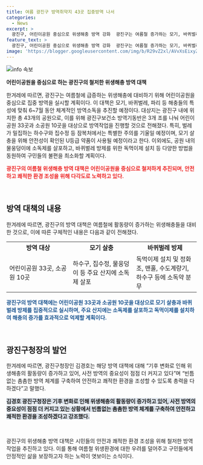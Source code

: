 ```yaml
---
title: 여름 광진구 방역취약지 43곳 집중방역 나서
categories:
  - News
excerpt: >
  광진구, 어린이공원 중심으로 위생해충 방역 강화  광진구는 여름철 증가하는 모기, 바퀴벌레, 파리 등 위생해충에 대비해 43개 공원을 중심으로 체계적인 방역 캠페인을 진행한다. 모기는 유충 구제제를 사용하고, 바퀴벌레는 독먹이제와 소독약을 활용한다. 광진구청은 기후 변화로 인한 위생해충 증가에 대응하기 위해 촘촘한 방역 체계를 구축하고 안전하고 쾌적한 환경을 조성하겠다고 전했다. (150자)
feature_text: >
  광진구, 어린이공원 중심으로 위생해충 방역 강화  광진구는 여름철 증가하는 모기, 바퀴벌레, 파리 등 위생해충에 대비해 43개 공원을 중심으로 체계적인 방역 캠페인을 진행한다. 모기는 유충 구제제를 사용하고, 바퀴벌레는 독먹이제와 소독약을 활용한다. 광진구청은 기후 변화로 인한 위생해충 증가에 대응하기 위해 촘촘한 방역 체계를 구축하고 안전하고 쾌적한 환경을 조성하겠다고 전했다. (150자)
image: 'https://blogger.googleusercontent.com/img/b/R29vZ2xl/AVvXsEixyZcFfHzMRdzZMjFBmAUKJYCLCGyLL1o632UiGVXcaFdKo_bkvkuCioo0uUKlGfBVcT3P84aROyZIXSBEx3Aw5nCQ3pTgDom1WDC4m8eifvWiAmWEEVb4x6G_l8C0QH225ldMjyaFvpxGEBGNO37VmDTDMHGhJPq73UglMfDca1-0aw/s1600/blogspot.png'
---
```


<p><img src="https://blogger.googleusercontent.com/img/b/R29vZ2xl/AVvXsEixyZcFfHzMRdzZMjFBmAUKJYCLCGyLL1o632UiGVXcaFdKo_bkvkuCioo0uUKlGfBVcT3P84aROyZIXSBEx3Aw5nCQ3pTgDom1WDC4m8eifvWiAmWEEVb4x6G_l8C0QH225ldMjyaFvpxGEBGNO37VmDTDMHGhJPq73UglMfDca1-0aw/s1600/blogspot.png" alt="info 속보" /></p>

<p><strong>어린이공원을 중심으로 하는 광진구의 철저한 위생해충 방역 대책</strong></p>

<p>한겨레에 따르면, 광진구는 여름철에 급증하는 위생해충에 대비하기 위해 어린이공원을 중심으로 집중 방역을 실시할 계획이다. 이 대책은 모기, 바퀴벌레, 파리 등 해충들의 특성에 맞춰 6~7월 동안 체계적인 방역소독을 추진할 예정이다. 대상지는 광진구 내에 위치한 총 43개의 공원으로, 이를 위해 광진구보건소 방역기동반은 3개 조를 나눠 어린이공원 33곳과 소공원 10곳을 대상으로 방역작업을 진행할 것으로 전해졌다. 특히, 벌레가 밀집하는 하수구와 집수정 등 잠복처에서는 특별한 주의를 기울일 예정이며, 모기 살충을 위해 안전성이 확인된 U등급 약품이 사용될 예정이라고 한다. 이외에도, 공원 내의 물웅덩이에 소독제를 살포하고, 바퀴벌레 방제를 위한 독먹이제 설치 등 다양한 방법을 동원하여 구민들의 불편을 최소화할 계획이다.</p>

<p><b><span style="color: #ee2323;">광진구의 여름철 위생해충 방역 대책은 어린이공원을 중심으로 철저하게 추진되며, 안전하고 쾌적한 환경 조성을 위해 다각도로 노력하고 있다.</span></b> </p>

<p data-ke-size="size16">&nbsp;</p>

<h2 data-ke-size="size26">방역 대책의 내용</h2>

<p>한겨레에 따르면, 광진구의 방역 대책은 여름철에 활동량이 증가하는 위생해충들을 대비한 것으로, 이에 따른 구체적인 내용은 다음과 같이 전해졌다.</p>

<table>
   <colgroup>
   <col style="width:33%">
   <col style="width:33%">
   <col style="width:33%">
   </colgroup>
   <tbody>
      <tr>
         <td style="text-align: center; height: 17px;"><b>방역 대상</b></td>
         <td style="text-align: center; height: 17px;"><b>모기 살충</b></td>
         <td style="text-align: center; height: 17px;"><b>바퀴벌레 방제</b></td>
      </tr>
      <tr>
         <td style="text-align: left;">어린이공원 33곳, 소공원 10곳</td>
         <td style="text-align: left;">하수구, 집수정, 물웅덩이 등 주요 산지에 소독제 살포</td>
         <td style="text-align: left;">독먹이제 설치 및 정화조, 맨홀, 수도계량기, 하수구 등에 소독약 분무</td>
      </tr>
   </tbody>
</table>

<p><b><span style="color: #1a5490;">광진구의 방역 대책에는 어린이공원 33곳과 소공원 10곳을 대상으로 모기 살충과 바퀴벌레 방제를 집중적으로 실시하며, 주요 산지에는 소독제를 살포하고 독먹이제를 설치하여 해충의 증가를 효과적으로 억제할 계획이다.</span></b></p>

<p data-ke-size="size16">&nbsp;</p>

<h2 data-ke-size="size26">광진구청장의 발언</h2>

<p>한겨레에 따르면, 광진구청장인 김경호는 해당 방역 대책에 대해 “기후 변화로 인해 위생해충의 활동량이 증가하고 있어, 사전 방역의 중요성이 점점 더 커지고 있다”며 “빈틈없는 촘촘한 방역 체계를 구축하여 안전하고 쾌적한 환경을 조성할 수 있도록 총력을 다하겠다”고 말했다.</p>

<p><b><span style="background-color: #21538527;">김경호 광진구청장은 기후 변화로 인해 위생해충의 활동량이 증가하고 있어, 사전 방역의 중요성이 점점 더 커지고 있는 상황에서 빈틈없는 촘촘한 방역 체계를 구축하여 안전하고 쾌적한 환경을 조성하겠다고 강조했다.</span></b></p>

<p data-ke-size="size16">&nbsp;</p>

<p>광진구의 위생해충 방역 대책은 시민들의 안전과 쾌적한 환경 조성을 위해 철저한 방역 작업을 추진하고 있다. 이를 통해 여름철 위생환경에 대한 우려를 덜어주고 구민들에게 안정적인 삶을 보장하고자 하는 노력이 엿보이는 소식이다.</p>

